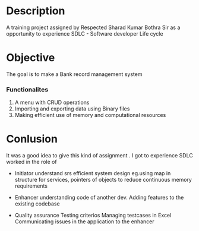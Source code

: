 # Description 
A training project assigned by Respected  Sharad Kumar Bothra Sir as a opportunity to experience
SDLC - Software developer Life cycle

# Objective
The goal is to make a Bank record management system

### Functionalites
1. A menu with CRUD operations 
2. Importing and exporting data using Binary files
3. Making efficient use of memory and computational resources

# Conlusion

It was a good idea to give this kind of assignment . I got to experience SDLC worked in the role of

- Initiator
understand srs
efficient system design
eg.using map in structure for services, pointers of objects to reduce continuous memory requirements

- Enhancer
understanding code of another dev.
Adding features to the existing codebase

- Quality assurance
Testing criterios
Managing testcases in Excel
Communicating issues in the application to the enhancer
